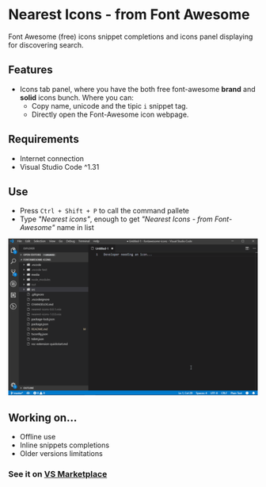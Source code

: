 # Nearest Icons - from Font Awesome

Font Awesome (free) icons snippet completions and icons panel displaying for discovering search.

## Features

 - Icons tab panel, where you have the both free font-awesome **brand** and **solid** icons bunch. Where you can:
   - Copy name, unicode and the tipic `i` snippet tag.
   - Directly open the Font-Awesome icon webpage.

## Requirements

 - Internet connection 
 - Visual Studio Code ^1.31

## Use 

 - Press `Ctrl + Shift + P` to call the command pallete 
 - Type *"Nearest icons"*, enough to get *"Nearest Icons - from Font-Awesome"* name in list

![alt text](./media/demo.gif "Demo gif")

## Working on...

 - Offline use
 - Inline snippets completions
 - Older versions limitations

### See it on [VS Marketplace](https://marketplace.visualstudio.com/items?itemName=abax.nearest-icons)
